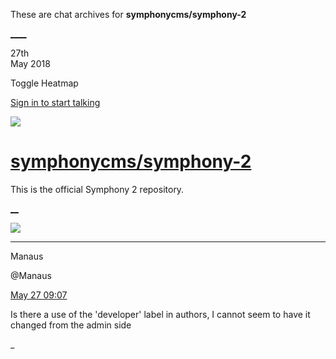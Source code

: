 These are chat archives for **symphonycms/symphony-2**

[__](/symphonycms/symphony-2/archives/2018/05/28)[__](/symphonycms/symphony-2/archives/2018/05/26)

27th  
May 2018

Toggle Heatmap

[Sign in to start talking](/login?action=login&button=archive-login)

![](https://avatars-02.gitter.im/group/iv/3/57542c45c43b8c601977197e?s=48)

#  [symphonycms/symphony-2](/symphonycms/symphony-2)

This is the official Symphony 2 repository.

[ __](/orgs/symphonycms/rooms "More symphonycms rooms")

![](https://avatars1.githubusercontent.com/u/1131505?v=4&s=30)

____

Manaus

@Manaus

[May 27
09:07](https://gitter.im/symphonycms/symphony-2?at=5b0a755b016ae21a4ce97396)

Is there a use of the 'developer' label in authors, I cannot seem to have it
changed from the admin side

_

